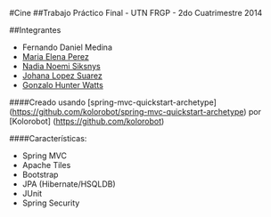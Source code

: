 #Cine
##Trabajo Práctico Final - UTN FRGP - 2do Cuatrimestre 2014

##Integrantes
* 	Fernando Daniel Medina
* 	[Maria Elena Perez](https://ar.linkedin.com/in/maria-elena-perez-3a8786106)
* 	[Nadia Noemi Siksnys](https://ar.linkedin.com/in/nadia-siksnys)
* 	[Johana Lopez Suarez](https://ar.linkedin.com/in/johana-l%C3%B3pez-su%C3%A1rez-644226122)
* 	[Gonzalo Hunter Watts](https://ar.linkedin.com/in/gonzalo-hunter-watts-61140223)

####Creado usando [spring-mvc-quickstart-archetype] (https://github.com/kolorobot/spring-mvc-quickstart-archetype) por [Kolorobot] (https://github.com/kolorobot)

####Características:
* Spring MVC
* Apache Tiles 
* Bootstrap
* JPA (Hibernate/HSQLDB)
* JUnit
* Spring Security

